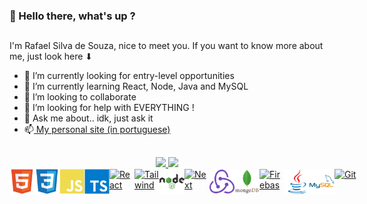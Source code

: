 ### 👋 Hello there, what's up ?<br>
##
I'm Rafael Silva de Souza, nice to meet you. If you want to know more about me, just look here ⬇

- 🔭 I’m currently looking for entry-level opportunities 
- 🌱 I’m currently learning React, Node, Java and MySQL
- 👯 I’m looking to collaborate
- 🤔 I’m looking for help with EVERYTHING !
- 💬 Ask me about.. idk, just ask it
- 📫<a href= rafaelsdes.github.io/PersonalSite/ /> My personal site (in portuguese)

##

<div align="center">
  <a href="https://github.com/RafaelSdeS">
  <img height="180em" src="https://github-readme-stats.vercel.app/api?username=rafaelsdes&show_icons=true&theme=vue-dark&"/>
  <img height="180em" src="https://github-readme-stats.vercel.app/api/top-langs/?username=rafaelsdes&layout=compact&langs_count=7&theme=vue-dark"/>
</div>

  
<div style="display: flex;"><br>
  <img align="center" alt="HTML" height="40" width="40" src="https://raw.githubusercontent.com/devicons/devicon/master/icons/html5/html5-original.svg">
  <img align="center" alt="CSS" height="40" width="40" src="https://raw.githubusercontent.com/devicons/devicon/master/icons/css3/css3-original.svg">
  <img align="center" alt="JavaScript" height="40" width="40" src="https://raw.githubusercontent.com/devicons/devicon/master/icons/javascript/javascript-plain.svg">
  <img align="center" alt="TypeScript" height="40" width="40" src="https://raw.githubusercontent.com/devicons/devicon/master/icons/typescript/typescript-original.svg">
  <img align="center" alt="React" height="40" width="40" src="https://reactnative.dev/img/header_logo.svg">
  <img align="center" alt="Tailwind" height="40" width="40" src="https://www.vectorlogo.zone/logos/tailwindcss/tailwindcss-icon.svg">
  <img align="center" alt="Node" height="40" width="40"   src="https://raw.githubusercontent.com/devicons/devicon/master/icons/nodejs/nodejs-original-wordmark.svg">
  <img align="center" alt="Next" height="40" width="40" src="https://cdn.worldvectorlogo.com/logos/nextjs-2.svg">
  <img align="center" alt="Redux" height="40" width="40" src="https://raw.githubusercontent.com/devicons/devicon/master/icons/redux/redux-original.svg">
  <img align="center" alt="MongoDB" height="40" width="40" src="https://raw.githubusercontent.com/devicons/devicon/master/icons/mongodb/mongodb-original-wordmark.svg">
  <img align="center" alt="Firebase" height="40" width="40"   src="https://www.vectorlogo.zone/logos/firebase/firebase-icon.svg">
  <img align="center" alt="Java" height="40" width="40" src="https://raw.githubusercontent.com/devicons/devicon/master/icons/java/java-original.svg">
  <img align="center" alt="MySQL" height="40" width="40" src="https://raw.githubusercontent.com/devicons/devicon/master/icons/mysql/mysql-original-wordmark.svg">
  <img align="center" alt="Git" height="40" width="40" src="https://www.vectorlogo.zone/logos/git-scm/git-scm-icon.svg">
</div>
